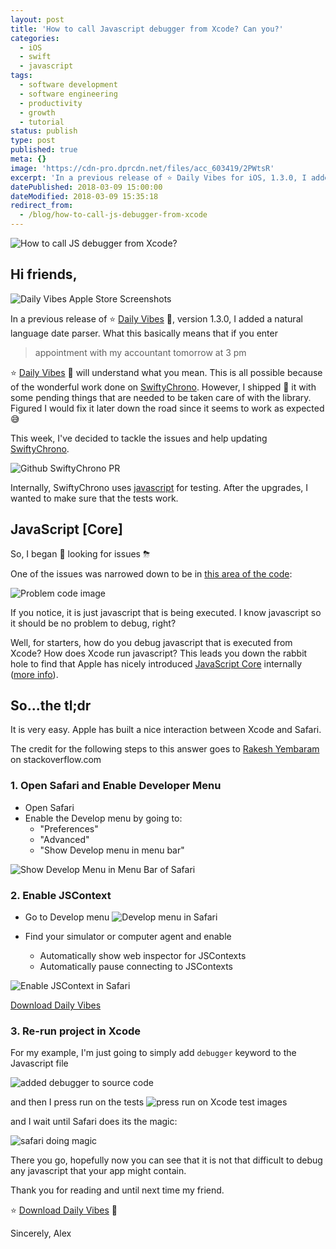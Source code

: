 ```yaml
---
layout: post
title: 'How to call Javascript debugger from Xcode? Can you?'
categories:
  - iOS
  - swift
  - javascript
tags:
  - software development
  - software engineering
  - productivity
  - growth
  - tutorial
status: publish
type: post
published: true
meta: {}
image: 'https://cdn-pro.dprcdn.net/files/acc_603419/2PWtsR'
excerpt: 'In a previous release of ⭐️ Daily Vibes for iOS, 1.3.0, I added a natural language date parser.'
datePublished: 2018-03-09 15:00:00
dateModified: 2018-03-09 15:35:18
redirect_from:
  - /blog/how-to-call-js-debugger-from-xcode
---
```


![How to call JS debugger from Xcode?](https://cdn-pro.dprcdn.net/files/acc_603419/X7qI5E)

## Hi friends,

![Daily Vibes Apple Store Screenshots](https://cdn-pro.dprcdn.net/files/acc_603419/7zk3ZR)

In a previous release of ⭐️ [Daily Vibes](https://geo.itunes.apple.com/app/id1332324033) 📲, version 1.3.0, I added a natural language date parser. What this basically means that if you enter

> appointment with my accountant tomorrow at 3 pm

⭐️ [Daily Vibes](https://geo.itunes.apple.com/app/id1332324033) 📲 will understand what you mean. This is all possible because of the wonderful work done on [SwiftyChrono](https://github.com/quire-io/SwiftyChrono). However, I shipped 🚢 it with some pending things that are needed to be taken care of with the library. Figured I would fix it later down the road since it seems to work as expected 😅

This week, I've decided to tackle the issues and help updating [SwiftyChrono](https://github.com/quire-io/SwiftyChrono).

![Github SwiftyChrono PR](https://cdn-pro.dprcdn.net/files/acc_603419/WQSc8k)

Internally, SwiftyChrono uses [javascript](https://github.com/quire-io/SwiftyChrono/tree/master/Tests/SwiftyChronoTests/JS/en) for testing. After the upgrades, I wanted to make sure that the tests work.

## JavaScript [Core]

So, I began 👀 looking for issues ⛈

One of the issues was narrowed down to be in [this area of the code](https://github.com/quire-io/SwiftyChrono/blob/55f7a642916c24637c8c22d656884c0681b3aa48/Tests/SwiftyChronoTests/JS/en/test_en.js#L1):

![Problem code image](https://cdn-pro.dprcdn.net/files/acc_603419/9mAyJg)

If you notice, it is just javascript that is being executed. I know javascript so it should be no problem to debug, right?

Well, for starters, how do you debug javascript that is executed from Xcode? How does Xcode run javascript? This leads you down the rabbit hole to find that Apple has nicely introduced [JavaScript Core](https://developer.apple.com/documentation/javascriptcore) internally ([more info](http://nshipster.com/javascriptcore/)).

## So...the tl;dr

It is very easy. Apple has built a nice interaction between Xcode and Safari.

The credit for the following steps to this answer goes to [Rakesh Yembaram](https://stackoverflow.com/a/43916256) on stackoverflow.com

### 1. Open Safari and Enable Developer Menu

- Open Safari
- Enable the Develop menu by going to:
  - "Preferences"
  - "Advanced"
  - "Show Develop menu in menu bar"

![Show Develop Menu in Menu Bar of Safari](https://cdn-pro.dprcdn.net/files/acc_603419/mnewCo)

### 2. Enable JSContext

- Go to Develop menu
  ![Develop menu in Safari](https://cdn-pro.dprcdn.net/files/acc_603419/fGg3fS)

- Find your simulator or computer agent and enable
  - Automatically show web inspector for JSContexts
  - Automatically pause connecting to JSContexts

![Enable JSContext in Safari](https://cdn-pro.dprcdn.net/files/acc_603419/EPq8qe)

[Download Daily Vibes](https://geo.itunes.apple.com/app/id1332324033?mt=8&at=1010lK7Y)

### 3. Re-run project in Xcode

For my example, I'm just going to simply add `debugger` keyword to the Javascript file

![added debugger to source code](https://cdn-pro.dprcdn.net/files/acc_603419/d5zfNe)

and then I press run on the tests
![press run on Xcode test images](https://cdn-pro.dprcdn.net/files/acc_603419/lpBPFQ)

and I wait until Safari does its the magic:

![safari doing magic](https://cdn-pro.dprcdn.net/files/acc_603419/tLQhEf)

There you go, hopefully now you can see that it is not that difficult to debug any javascript that your app might contain.

Thank you for reading and until next time my friend.

⭐️ [Download Daily Vibes](https://geo.itunes.apple.com/app/id1332324033?mt=8&at=1010lK7Y) 🚀

Sincerely,
Alex
